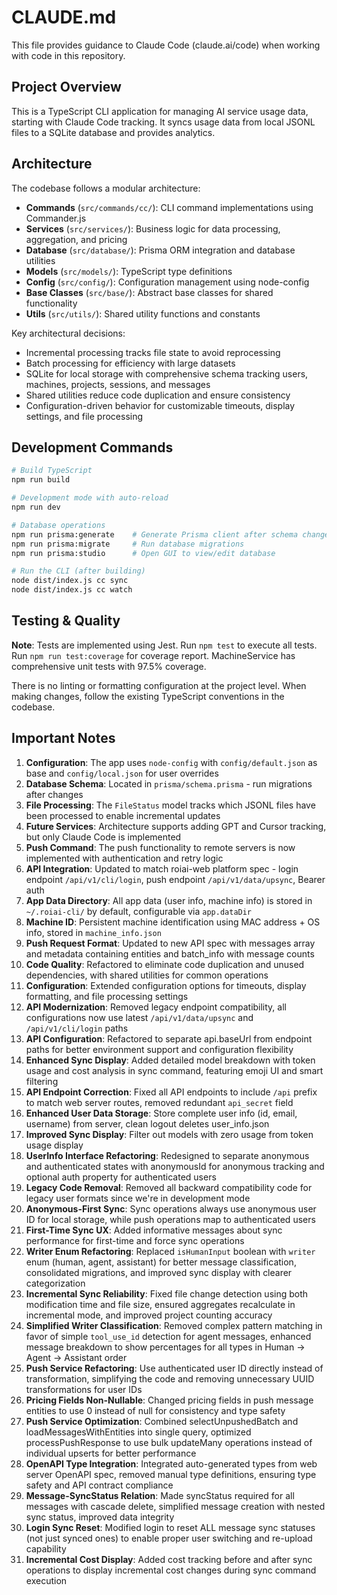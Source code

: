 # CLAUDE.md

This file provides guidance to Claude Code (claude.ai/code) when working with code in this repository.

## Project Overview

This is a TypeScript CLI application for managing AI service usage data, starting with Claude Code tracking. It syncs usage data from local JSONL files to a SQLite database and provides analytics.

## Architecture

The codebase follows a modular architecture:
- **Commands** (`src/commands/cc/`): CLI command implementations using Commander.js
- **Services** (`src/services/`): Business logic for data processing, aggregation, and pricing
- **Database** (`src/database/`): Prisma ORM integration and database utilities
- **Models** (`src/models/`): TypeScript type definitions
- **Config** (`src/config/`): Configuration management using node-config
- **Base Classes** (`src/base/`): Abstract base classes for shared functionality
- **Utils** (`src/utils/`): Shared utility functions and constants

Key architectural decisions:
- Incremental processing tracks file state to avoid reprocessing
- Batch processing for efficiency with large datasets
- SQLite for local storage with comprehensive schema tracking users, machines, projects, sessions, and messages
- Shared utilities reduce code duplication and ensure consistency
- Configuration-driven behavior for customizable timeouts, display settings, and file processing

## Development Commands

```bash
# Build TypeScript
npm run build

# Development mode with auto-reload
npm run dev

# Database operations
npm run prisma:generate    # Generate Prisma client after schema changes
npm run prisma:migrate     # Run database migrations
npm run prisma:studio      # Open GUI to view/edit database

# Run the CLI (after building)
node dist/index.js cc sync
node dist/index.js cc watch
```

## Testing & Quality

**Note**: Tests are implemented using Jest. Run `npm test` to execute all tests. Run `npm run test:coverage` for coverage report. MachineService has comprehensive unit tests with 97.5% coverage.

There is no linting or formatting configuration at the project level. When making changes, follow the existing TypeScript conventions in the codebase.

## Important Notes

1. **Configuration**: The app uses `node-config` with `config/default.json` as base and `config/local.json` for user overrides
2. **Database Schema**: Located in `prisma/schema.prisma` - run migrations after changes
3. **File Processing**: The `FileStatus` model tracks which JSONL files have been processed to enable incremental updates
4. **Future Services**: Architecture supports adding GPT and Cursor tracking, but only Claude Code is implemented
5. **Push Command**: The push functionality to remote servers is now implemented with authentication and retry logic
6. **API Integration**: Updated to match roiai-web platform spec - login endpoint `/api/v1/cli/login`, push endpoint `/api/v1/data/upsync`, Bearer auth
7. **App Data Directory**: All app data (user info, machine info) is stored in `~/.roiai-cli/` by default, configurable via `app.dataDir`
8. **Machine ID**: Persistent machine identification using MAC address + OS info, stored in `machine_info.json`
9. **Push Request Format**: Updated to new API spec with messages array and metadata containing entities and batch_info with message counts
10. **Code Quality**: Refactored to eliminate code duplication and unused dependencies, with shared utilities for common operations
11. **Configuration**: Extended configuration options for timeouts, display formatting, and file processing settings
12. **API Modernization**: Removed legacy endpoint compatibility, all configurations now use latest `/api/v1/data/upsync` and `/api/v1/cli/login` paths
13. **API Configuration**: Refactored to separate api.baseUrl from endpoint paths for better environment support and configuration flexibility
14. **Enhanced Sync Display**: Added detailed model breakdown with token usage and cost analysis in sync command, featuring emoji UI and smart filtering
15. **API Endpoint Correction**: Fixed all API endpoints to include `/api` prefix to match web server routes, removed redundant `api_secret` field
16. **Enhanced User Data Storage**: Store complete user info (id, email, username) from server, clean logout deletes user_info.json
17. **Improved Sync Display**: Filter out models with zero usage from token usage display
18. **UserInfo Interface Refactoring**: Redesigned to separate anonymous and authenticated states with anonymousId for anonymous tracking and optional auth property for authenticated users
19. **Legacy Code Removal**: Removed all backward compatibility code for legacy user formats since we're in development mode
20. **Anonymous-First Sync**: Sync operations always use anonymous user ID for local storage, while push operations map to authenticated users
21. **First-Time Sync UX**: Added informative messages about sync performance for first-time and force sync operations
22. **Writer Enum Refactoring**: Replaced `isHumanInput` boolean with `writer` enum (human, agent, assistant) for better message classification, consolidated migrations, and improved sync display with clearer categorization
23. **Incremental Sync Reliability**: Fixed file change detection using both modification time and file size, ensured aggregates recalculate in incremental mode, and improved project counting accuracy
24. **Simplified Writer Classification**: Removed complex pattern matching in favor of simple `tool_use_id` detection for agent messages, enhanced message breakdown to show percentages for all types in Human → Agent → Assistant order
25. **Push Service Refactoring**: Use authenticated user ID directly instead of transformation, simplifying the code and removing unnecessary UUID transformations for user IDs
26. **Pricing Fields Non-Nullable**: Changed pricing fields in push message entities to use 0 instead of null for consistency and type safety
27. **Push Service Optimization**: Combined selectUnpushedBatch and loadMessagesWithEntities into single query, optimized processPushResponse to use bulk updateMany operations instead of individual upserts for better performance
28. **OpenAPI Type Integration**: Integrated auto-generated types from web server OpenAPI spec, removed manual type definitions, ensuring type safety and API contract compliance
29. **Message-SyncStatus Relation**: Made syncStatus required for all messages with cascade delete, simplified message creation with nested sync status, improved data integrity
30. **Login Sync Reset**: Modified login to reset ALL message sync statuses (not just synced ones) to enable proper user switching and re-upload capability
31. **Incremental Cost Display**: Added cost tracking before and after sync operations to display incremental cost changes during sync command execution